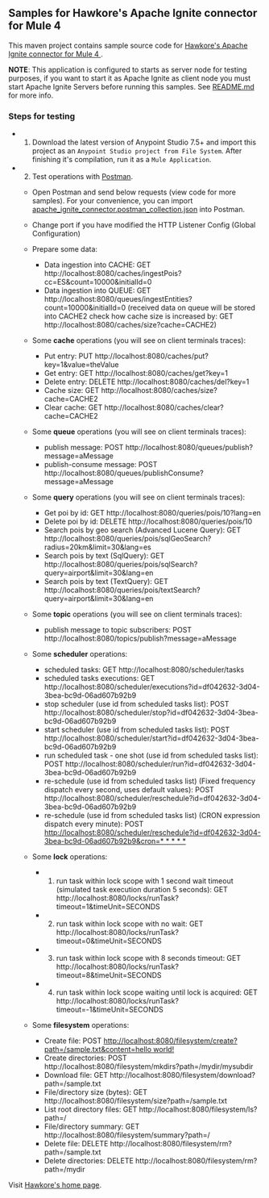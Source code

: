 ## Samples for Hawkore's Apache Ignite connector for Mule 4

This maven project contains sample source code for [Hawkore's Apache Ignite connector for Mule 4
](https://docs.hawkore.com/private/apache-ignite-connector-mule4).

**NOTE**: This application is configured to starts as server node for testing purposes, if you want to start it as Apache Ignite as client node you must start Apache Ignite Servers before running this samples. See [README.md](../ignite-server-node-test/README.md) for more info.

### Steps for testing

- 1. Download the latest version of Anypoint Studio 7.5+ and import this project as an `Anypoint Studio project from File System`. After finishing it's compilation, run it as a `Mule Application`.

- 2. Test operations with [Postman](https://www.getpostman.com/apps). 

    - Open Postman and send below requests (view code for more samples). For your convenience, you can import [apache_ignite_connector.postman_collection.json](./apache_ignite_connector.postman_collection.json) into Postman.
    
    - Change port if you have modified the HTTP Listener Config (Global Configuration)

	- Prepare some data:
		- Data ingestion into CACHE: GET http://localhost:8080/caches/ingestPois?cc=ES&count=10000&initialId=0
		- Data ingestion into QUEUE: GET http://localhost:8080/queues/ingestEntities?count=10000&initialId=0 (received data on queue will be stored into CACHE2 check how cache size is increased by: GET http://localhost:8080/caches/size?cache=CACHE2)
		
	- Some **cache** operations (you will see on client terminals traces):
		- Put entry: PUT http://localhost:8080/caches/put?key=1&value=theValue
		- Get entry: GET http://localhost:8080/caches/get?key=1
		- Delete entry: DELETE http://localhost:8080/caches/del?key=1
		- Cache size: GET http://localhost:8080/caches/size?cache=CACHE2
		- Clear cache: GET http://localhost:8080/caches/clear?cache=CACHE2

	- Some **queue** operations (you will see on client terminals traces):
		- publish message: POST http://localhost:8080/queues/publish?message=aMessage
		- publish-consume message: POST http://localhost:8080/queues/publishConsume?message=aMessage
		
	- Some **query** operations (you will see on client terminals traces):
	    - Get poi by id: GET http://localhost:8080/queries/pois/10?lang=en
	    - Delete poi by id: DELETE http://localhost:8080/queries/pois/10
		- Search pois by geo search (Advanced Lucene Query): GET http://localhost:8080/queries/pois/sqlGeoSearch?radius=20km&limit=30&lang=es
		- Search pois by text (SqlQuery): GET http://localhost:8080/queries/pois/sqlSearch?query=airport&limit=30&lang=en
		- Search pois by text (TextQuery): GET http://localhost:8080/queries/pois/textSearch?query=airport&limit=30&lang=en

	- Some **topic** operations (you will see on client terminals traces):
		- publish message to topic subscribers: POST http://localhost:8080/topics/publish?message=aMessage

	- Some **scheduler** operations:
		- scheduled tasks: GET http://localhost:8080/scheduler/tasks
		- scheduled tasks executions: GET http://localhost:8080/scheduler/executions?id=df042632-3d04-3bea-bc9d-06ad607b92b9
		- stop scheduler (use id from scheduled tasks list): POST http://localhost:8080/scheduler/stop?id=df042632-3d04-3bea-bc9d-06ad607b92b9
		- start scheduler (use id from scheduled tasks list): POST http://localhost:8080/scheduler/start?id=df042632-3d04-3bea-bc9d-06ad607b92b9
		- run scheduled task - one shot (use id from scheduled tasks list): POST http://localhost:8080/scheduler/run?id=df042632-3d04-3bea-bc9d-06ad607b92b9
		- re-schedule (use id from scheduled tasks list) (Fixed frequency dispatch every second, uses default values): POST http://localhost:8080/scheduler/reschedule?id=df042632-3d04-3bea-bc9d-06ad607b92b9
		- re-schedule (use id from scheduled tasks list) (CRON expression dispatch every minute): POST [http://localhost:8080/scheduler/reschedule?id=df042632-3d04-3bea-bc9d-06ad607b92b9&cron=* * * * *](http://localhost:8080/scheduler/reschedule?id=df042632-3d04-3bea-bc9d-06ad607b92b9&cron=*%20*%20*%20*%20*)

	- Some **lock** operations:	
		- 1. run task within lock scope with 1 second wait timeout (simulated task execution duration 5 seconds): GET http://localhost:8080/locks/runTask?timeout=1&timeUnit=SECONDS					
		- 2. run task within lock scope with no wait: GET http://localhost:8080/locks/runTask?timeout=0&timeUnit=SECONDS	
		- 3. run task within lock scope with 8 seconds timeout: GET http://localhost:8080/locks/runTask?timeout=8&timeUnit=SECONDS
		- 4. run task within lock scope waiting until lock is acquired: GET http://localhost:8080/locks/runTask?timeout=-1&timeUnit=SECONDS

	- Some **filesystem** operations:	
		- Create file: POST [http://localhost:8080/filesystem/create?path=/sample.txt&content=hello world!](http://localhost:8080/filesystem/create?path=/sample.txt&content=hello%20world!)
		- Create directories: POST http://localhost:8080/filesystem/mkdirs?path=/mydir/mysubdir
		- Download file: GET http://localhost:8080/filesystem/download?path=/sample.txt
		- File/directory size (bytes): GET http://localhost:8080/filesystem/size?path=/sample.txt
		- List root directory files: GET http://localhost:8080/filesystem/ls?path=/
		- File/directory summary: GET http://localhost:8080/filesystem/summary?path=/
		- Delete file: DELETE http://localhost:8080/filesystem/rm?path=/sample.txt
		- Delete directories: DELETE http://localhost:8080/filesystem/rm?path=/mydir

		
				
Visit [Hawkore's home page](https://www.hawkore.com).
